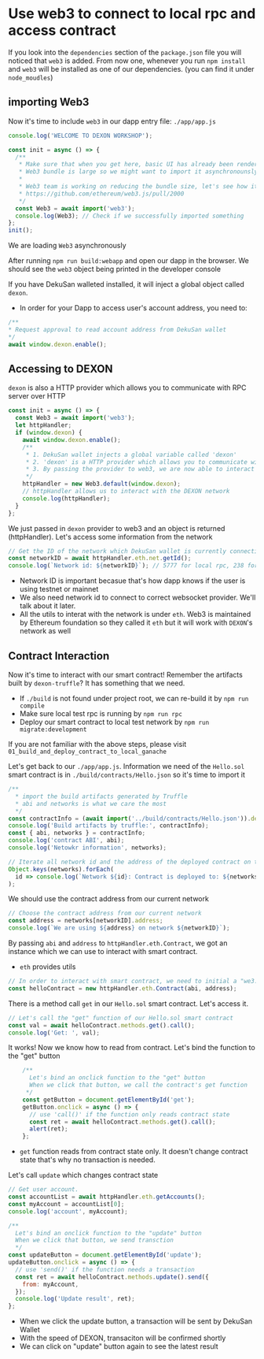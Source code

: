 # Use web3 to connect to local rpc and access contract

If you look into the `dependencies` section of the `package.json` file you will noticed that `web3` is added. From now one, whenever you run `npm install` and `web3` will be installed as one of our dependencies. (you can find it under `node_moudles`)


## importing Web3

Now it's time to include `web3` in our dapp entry file: `./app/app.js`
```js
console.log('WELCOME TO DEXON WORKSHOP');

const init = async () => {
  /**
   * Make sure that when you get here, basic UI has already been rendered.
   * Web3 bundle is large so we might want to import it asynchronounsly
   *
   * Web3 team is working on reducing the bundle size, let's see how it goes
   * https://github.com/ethereum/web3.js/pull/2000
   */
  const Web3 = await import('web3');
  console.log(Web3); // Check if we successfully imported something
};
init();
```
We are loading `Web3` asynchronously

After running `npm run build:webapp` and open our dapp in the browser. We should see the `web3` object being printed in the developer console

If you have DekuSan walleted installed, it will inject a global object called `dexon`.
- In order for your Dapp to access user's account address, you need to:
```js
/**
* Request approval to read account address from DekuSan wallet
*/
await window.dexon.enable();
```

## Accessing to DEXON

`dexon` is also a HTTP provider which allows you to communicate with RPC server over HTTP
```js
const init = async () => {
  const Web3 = await import('web3');
  let httpHandler;
  if (window.dexon) {
    await window.dexon.enable();
    /**
     * 1. DekuSan wallet injects a global variable called 'dexon'
     * 2. 'dexon' is a HTTP provider which allows you to communicate with RPC server over HTTP
     * 3. By passing the provider to web3, we are now able to interact with DEXON
     */
    httpHandler = new Web3.default(window.dexon);
    // httpHandler allows us to interact with the DEXON network
    console.log(httpHandler);
  }
};
```

We just passed in `dexon` provider to web3 and an object is returned (httpHandler).
Let's access some information from the network
```js
// Get the ID of the network which DekuSan wallet is currently connecting to
const networkID = await httpHandler.eth.net.getId();
console.log(`Network id: ${networkID}`); // 5777 for local rpc, 238 for DEXON testnet
```

- Network ID is important becasue that's how dapp knows if the user is using testnet or mainnet
- We also need network id to connect to correct websocket provider. We'll talk about it later.
- All the utils to interat with the network is under `eth`. Web3 is maintained by Ethereum foundation so they called it `eth` but it will work with `DEXON`'s network as well

## Contract Interaction

Now it's time to interact with our smart contract! Remember the artifacts built by `dexon-truffle`? It has something that we need.
- If `./build` is not found under project root, we can re-build it by `npm run compile`
- Make sure local test rpc is running by `npm run rpc`
- Deploy our smart contract to local test network by `npm run migrate:development`

If you are not familiar with the above steps, please visit `01_build_and_deploy_contract_to_local_ganache`

Let's get back to our `./app/app.js`. Information we need of the `Hello.sol` smart contract is in `./build/contracts/Hello.json` so it's time to import it

```js
/**
  * import the build artifacts generated by Truffle
  * abi and networks is what we care the most
  */
const contractInfo = (await import('../build/contracts/Hello.json')).default;
console.log('Build artifacts by truffle:', contractInfo);
const { abi, networks } = contractInfo;
console.log('contract ABI', abi);
console.log('Netowkr information', networks);

// Iterate all network id and the address of the deployed contract on that network
Object.keys(networks).forEach(
  id => console.log(`Network ${id}: Contract is deployed to: ${networks[id].address}`)
);
```

We should use the contract address from our current network
```js
// Choose the contract address from our current network
const address = networks[networkID].address;
console.log(`We are using ${address} on network ${networkID}`);
```

By passing `abi` and `address` to `httpHandler.eth.Contract`, we got an instance which we can use to interact with smart contract.
  - `eth` provides utils
```js
// In order to interact with smart contract, we need to initial a "we3.eth.Contract" instance
const helloContract = new httpHandler.eth.Contract(abi, address);
```

There is a method call `get` in our `Hello.sol` smart contract. Let's access it.
```js
// Let's call the "get" function of our Hello.sol smart contract
const val = await helloContract.methods.get().call();
console.log('Get: ', val);
```

It works! Now we know how to read from contract. Let's bind the function to the "get" button
```js
    /**
      Let's bind an onclick function to the "get" button
      When we click that button, we call the contract's get function
     */
    const getButton = document.getElementById('get');
    getButton.onclick = async () => {
      // use 'call()' if the function only reads contract state
      const ret = await helloContract.methods.get().call();
      alert(ret);
    };
```

- `get` function reads from contract state only. It doesn't change contract state that's why no transaction is needed.

Let's call `update` which changes contract state
```js
// Get user account.
const accountList = await httpHandler.eth.getAccounts();
const myAccount = accountList[0];
console.log('account', myAccount);

/**
  Let's bind an onclick function to the "update" button
  When we click that button, we send transction
  */
const updateButton = document.getElementById('update');
updateButton.onclick = async () => {
  // use 'send()' if the function needs a transaction 
  const ret = await helloContract.methods.update().send({
    from: myAccount,
  });
  console.log('Update result', ret);
};
```

- When we click the update button, a transaction will be sent by DekuSan Wallet
- With the speed of DEXON, transaciton will be confirmed shortly
- We can click on "update" button again to see the latest result
